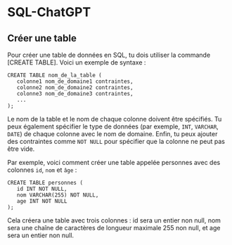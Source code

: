 # SQL-ChatGPT

## Créer une table

Pour créer une table de données en SQL, tu dois utiliser la commande  [CREATE TABLE]. Voici un exemple de syntaxe :

```
CREATE TABLE nom_de_la_table (
   colonne1 nom_de_domaine1 contraintes,
   colonne2 nom_de_domaine2 contraintes,
   colonne3 nom_de_domaine3 contraintes,
   ...
);
```

Le nom de la table et le nom de chaque colonne doivent être spécifiés. Tu peux également spécifier le type de données (par exemple, `INT`, `VARCHAR`, `DATE`) de chaque colonne avec le nom de domaine. Enfin, tu peux ajouter des contraintes comme `NOT NULL` pour spécifier que la colonne ne peut pas être vide.

Par exemple, voici comment créer une table appelée personnes avec des colonnes `id`, `nom` et `âge` :

```
CREATE TABLE personnes (
   id INT NOT NULL,
   nom VARCHAR(255) NOT NULL,
   age INT NOT NULL
);
```
Cela créera une table avec trois colonnes : id sera un entier non null, nom sera une chaîne de caractères de longueur maximale 255 non null, et age sera un entier non null.
